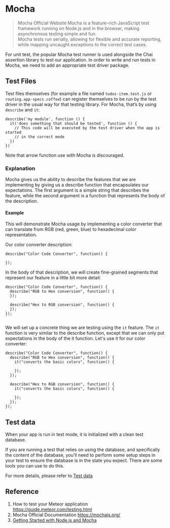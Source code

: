 # Mocha
> Mocha Official Website 
Mocha is a feature-rich JavaScript test framework running on Node.js and in the browser, making asynchronous testing simple and fun.  
Mocha tests run serially, allowing for flexible and accurate reporting, while mapping uncaught exceptions to the correct test cases.    
  
  
For unit test, the popular Mocha test runner is used alongside the Chai assertion library to test our application. In order to write and run tests in Mocha, we need to add an appropriate test driver package.


## Test Files
Test files themselves (for example a file named ```todos-item.test.js``` or ```routing.app-specs.coffee```) can register themselves to be run by the test driver in the usual way for that testing library. For Mocha, that’s by using ```describe``` and ```it```:
```
describe('my module', function () {
  it('does something that should be tested', function () {
    // This code will be executed by the test driver when the app is started
    // in the correct mode
  })
})

```
Note that arrow function use with Mocha is discouraged.

### Explanation
Mocha gives us the ability to describe the features that we are implementing by giving us a describe function that encapsulates our expectations. The first argument is a simple string that describes the feature, while the second argument is a function that represents the body of the description.  

#### Example
This will demonstrate Mocha usage by implementing a color converter that can translate from RGB (red, green, blue) to hexadecimal color representation.

Our color converter description:
```
describe("Color Code Converter", function() {

});
```
In the body of that description, we will create fine-grained segments that represent our feature in a little bit more detail:
```
describe("Color Code Converter", function() {
  describe("RGB to Hex conversion", function() {
  });

  describe("Hex to RGB conversion", function() {
  });
});


```
We will set up a concrete thing we are testing using the ```it``` feature. The ```it``` function is very similar to the describe function, except that we can only put expectations in the body of the it function. Let's use it for our color converter:  
```
describe("Color Code Converter", function() {
  describe("RGB to Hex conversion", function() {
    it("converts the basic colors", function() {

    });
  });

  describe("Hex to RGB conversion", function() {
    it("converts the basic colors", function() {

    });
  });
});

```



## Test data
When your app is run in test mode, it is initialized with a clean test database.

If you are running a test that relies on using the database, and specifically the content of the database, you’ll need to perform some setup steps in your test to ensure the database is in the state you expect. There are some tools you can use to do this.

For more details, please refer to [Test data](https://guide.meteor.com/testing.html#test-data)



## Reference
1. How to test your Meteor application https://guide.meteor.com/testing.html
2. Mocha Official Documentation https://mochajs.org/
3. [Getting Started with Node.js and Mocha](https://semaphoreci.com/community/tutorials/getting-started-with-node-js-and-mocha)

